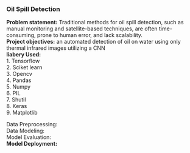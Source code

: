 <h3>Oil Spill Detection</h3>
<b>Problem statement:</b> Traditional methods for oil spill detection, such as manual monitoring and satellite-based techniques, are often time-consuming, prone to human error, and lack scalability.<br>
<b>Project objectives:</b> an automated detection of oil on water using only thermal infrared images utilizing a CNN<br>
<b>liabery Used:</b><br> 1. Tensorflow<br>
              2. Sciket learn<br>
              3. Opencv<br>
              4. Pandas<br>
              5. Numpy<br>
              6. PIL<br>
              7. Shutil<br>
              8. Keras<br>
              9. Matplotlib<br>

Data Preprocessing:<br>
Data Modeling:<br>
Model Evaluation:<br>
<b>Model Deployment:</b><br>
